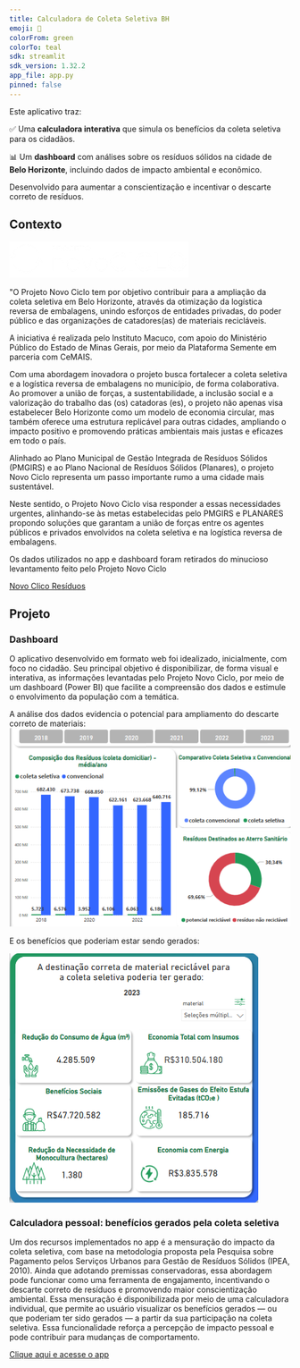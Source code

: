 ```yaml
---
title: Calculadora de Coleta Seletiva BH
emoji: 🌱
colorFrom: green
colorTo: teal
sdk: streamlit
sdk_version: 1.32.2
app_file: app.py
pinned: false
---
```


Este aplicativo traz:

✅ Uma **calculadora interativa** que simula os benefícios da coleta seletiva para os cidadãos.

📊 Um **dashboard** com análises sobre os resíduos sólidos na cidade de **Belo Horizonte**, incluindo dados de impacto ambiental e econômico.

Desenvolvido para aumentar a conscientização e incentivar o descarte correto de resíduos.

## Contexto

![Novo_Ciclo](imagem/novo_ciclo_sup.png)


"O Projeto Novo Ciclo tem por objetivo contribuir para a ampliação da coleta seletiva em Belo Horizonte, através da otimização da logística reversa de embalagens, unindo esforços de entidades privadas, do poder público e das organizações de catadores(as) de materiais recicláveis.

A iniciativa é realizada pelo Instituto Macuco, com apoio do Ministério Público do Estado de Minas Gerais, por meio da Plataforma Semente em parceria com CeMAIS.

Com uma abordagem inovadora o projeto busca fortalecer a coleta seletiva e a logística reversa de embalagens no município, de forma colaborativa. Ao promover a união de forças, a sustentabilidade, a inclusão social e a valorização do trabalho das (os) catadoras (es), o projeto não apenas visa estabelecer Belo Horizonte como um modelo de economia circular, mas também oferece uma estrutura replicável para outras cidades, ampliando o impacto positivo e promovendo práticas ambientais mais justas e eficazes em todo o país.

Alinhado ao Plano Municipal de Gestão Integrada de Resíduos Sólidos (PMGIRS) e ao Plano Nacional de Resíduos Sólidos (Planares), o projeto Novo Ciclo representa um passo importante rumo a uma cidade mais sustentável.

Neste sentido, o Projeto Novo Ciclo visa responder a essas necessidades urgentes, alinhando-se às metas estabelecidas pelo PMGIRS e PLANARES propondo soluções que garantam a união de forças entre os agentes públicos e privados envolvidos na coleta seletiva e na logística reversa de embalagens.

Os dados utilizados no app e dashboard foram retirados do minucioso levantamento feito pelo Projeto Novo Ciclo

[Novo Clico Resíduos](https://novocicloresiduos.com.br/noticias-nc-apresentacao)  

## Projeto

### Dashboard

O aplicativo desenvolvido em formato web foi idealizado, inicialmente, com foco no cidadão. Seu principal objetivo é disponibilizar, de forma visual e interativa, as informações levantadas pelo Projeto Novo Ciclo, por meio de um dashboard (Power BI) que facilite a compreensão dos dados e estimule o envolvimento da população com a temática.

A análise dos dados evidencia o potencial para ampliamento do descarte correto de materiais:
![graficos](imagem/comparativo.png)

E os benefícios que poderiam estar sendo gerados:

![beneficios](imagem/beneficios.png)

### Calculadora pessoal: benefícios gerados pela coleta seletiva

Um dos recursos implementados no app é a mensuração do impacto da coleta seletiva, com base na metodologia proposta pela Pesquisa sobre Pagamento pelos Serviços Urbanos para Gestão de Resíduos Sólidos (IPEA, 2010). Ainda que adotando premissas conservadoras, essa abordagem pode funcionar como uma ferramenta de engajamento, incentivando o descarte correto de resíduos e promovendo maior conscientização ambiental. Essa mensuração é disponibilizada por meio de  uma calculadora individual, que permite ao usuário visualizar os benefícios gerados — ou que poderiam ter sido gerados — a partir da sua participação na coleta seletiva. Essa funcionalidade reforça a percepção de impacto pessoal e pode contribuir para mudanças de comportamento.

[Clique aqui e acesse o app](https://teste-cel-nc.onrender.com/)  


